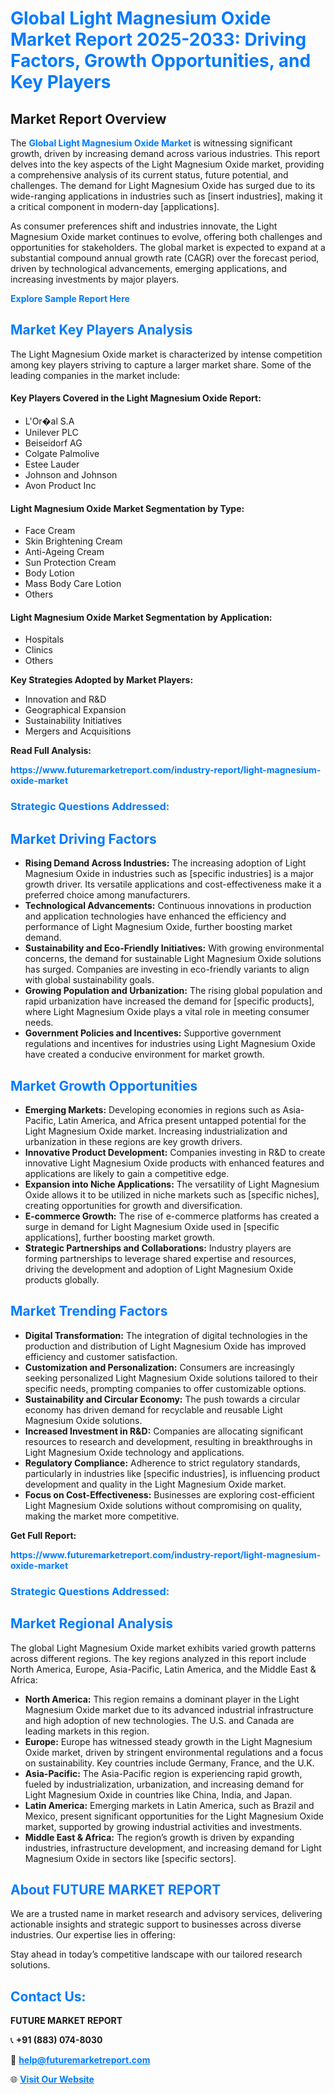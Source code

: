 <h1 style="color: #007BFF;">Global Light Magnesium Oxide Market Report 2025-2033: Driving Factors, Growth Opportunities, and Key Players</h1>

<section id="overview">
<h2>Market Report Overview</h2>
<p>The <a href="https://www.futuremarketreport.com/industry-report/light-magnesium-oxide-market" style="color: #007BFF; text-decoration: none;"><strong>Global Light Magnesium Oxide Market</strong></a> is witnessing significant growth, driven by increasing demand across various industries. This report delves into the key aspects of the Light Magnesium Oxide market, providing a comprehensive analysis of its current status, future potential, and challenges. The demand for Light Magnesium Oxide has surged due to its wide-ranging applications in industries such as [insert industries], making it a critical component in modern-day [applications].</p>
<p>As consumer preferences shift and industries innovate, the Light Magnesium Oxide market continues to evolve, offering both challenges and opportunities for stakeholders. The global market is expected to expand at a substantial compound annual growth rate (CAGR) over the forecast period, driven by technological advancements, emerging applications, and increasing investments by major players.</p>
</section>

<section id="overview">
<p><a href="https://www.futuremarketreport.com/request-sample/reportId=33086" style="color: #007BFF; text-decoration: none;"><strong>Explore Sample Report Here</strong></a></p>
</section>

<section id="key-players">
<h2 style="color: #007BFF;">Market Key Players Analysis</h2>
<p>The Light Magnesium Oxide market is characterized by intense competition among key players striving to capture a larger market share. Some of the leading companies in the market include:</p>
<h4>Key Players Covered in the Light Magnesium Oxide Report:</h4>
<ul><li>L&#039;Or�al S.A</li><li>Unilever PLC</li><li>Beiseidorf AG</li><li>Colgate Palmolive</li><li>Estee Lauder</li><li>Johnson and Johnson</li><li>Avon Product Inc</li></ul>
<h4>Light Magnesium Oxide Market Segmentation by Type:</h4>
<ul><li>Face Cream</li><li>Skin Brightening Cream</li><li>Anti-Ageing Cream</li><li>Sun Protection Cream</li><li>Body Lotion</li><li>Mass Body Care Lotion</li><li>Others</li></ul>

<h4>Light Magnesium Oxide Market Segmentation by Application:</h4>
<ul><li>Hospitals</li><li>Clinics</li><li>Others</li></ul>
<p><strong>Key Strategies Adopted by Market Players:</strong></p>
<ul>
<li>Innovation and R&D</li>
<li>Geographical Expansion</li>
<li>Sustainability Initiatives</li>
<li>Mergers and Acquisitions</li>
</ul>
</section>

<section>
<p><strong>Read Full Analysis: </strong></p><a href="https://www.futuremarketreport.com/industry-report/light-magnesium-oxide-market" style="color: #007BFF; text-decoration: none;"><strong>https://www.futuremarketreport.com/industry-report/light-magnesium-oxide-market</strong></a>
<h3 style="color: #007BFF;">Strategic Questions Addressed:</h3>
</section>

<section id="driving-factors">
<h2 style="color: #007BFF;">Market Driving Factors</h2>
<ul>
<li><strong>Rising Demand Across Industries:</strong> The increasing adoption of Light Magnesium Oxide in industries such as [specific industries] is a major growth driver. Its versatile applications and cost-effectiveness make it a preferred choice among manufacturers.</li>
<li><strong>Technological Advancements:</strong> Continuous innovations in production and application technologies have enhanced the efficiency and performance of Light Magnesium Oxide, further boosting market demand.</li>
<li><strong>Sustainability and Eco-Friendly Initiatives:</strong> With growing environmental concerns, the demand for sustainable Light Magnesium Oxide solutions has surged. Companies are investing in eco-friendly variants to align with global sustainability goals.</li>
<li><strong>Growing Population and Urbanization:</strong> The rising global population and rapid urbanization have increased the demand for [specific products], where Light Magnesium Oxide plays a vital role in meeting consumer needs.</li>
<li><strong>Government Policies and Incentives:</strong> Supportive government regulations and incentives for industries using Light Magnesium Oxide have created a conducive environment for market growth.</li>
</ul>
</section>

<section id="growth-opportunities">
<h2 style="color: #007BFF;">Market Growth Opportunities</h2>
<ul>
<li><strong>Emerging Markets:</strong> Developing economies in regions such as Asia-Pacific, Latin America, and Africa present untapped potential for the Light Magnesium Oxide market. Increasing industrialization and urbanization in these regions are key growth drivers.</li>
<li><strong>Innovative Product Development:</strong> Companies investing in R&D to create innovative Light Magnesium Oxide products with enhanced features and applications are likely to gain a competitive edge.</li>
<li><strong>Expansion into Niche Applications:</strong> The versatility of Light Magnesium Oxide allows it to be utilized in niche markets such as [specific niches], creating opportunities for growth and diversification.</li>
<li><strong>E-commerce Growth:</strong> The rise of e-commerce platforms has created a surge in demand for Light Magnesium Oxide used in [specific applications], further boosting market growth.</li>
<li><strong>Strategic Partnerships and Collaborations:</strong> Industry players are forming partnerships to leverage shared expertise and resources, driving the development and adoption of Light Magnesium Oxide products globally.</li>
</ul>
</section>

<section id="trending-factors">
<h2 style="color: #007BFF;">Market Trending Factors</h2>
<ul>
<li><strong>Digital Transformation:</strong> The integration of digital technologies in the production and distribution of Light Magnesium Oxide has improved efficiency and customer satisfaction.</li>
<li><strong>Customization and Personalization:</strong> Consumers are increasingly seeking personalized Light Magnesium Oxide solutions tailored to their specific needs, prompting companies to offer customizable options.</li>
<li><strong>Sustainability and Circular Economy:</strong> The push towards a circular economy has driven demand for recyclable and reusable Light Magnesium Oxide solutions.</li>
<li><strong>Increased Investment in R&D:</strong> Companies are allocating significant resources to research and development, resulting in breakthroughs in Light Magnesium Oxide technology and applications.</li>
<li><strong>Regulatory Compliance:</strong> Adherence to strict regulatory standards, particularly in industries like [specific industries], is influencing product development and quality in the Light Magnesium Oxide market.</li>
<li><strong>Focus on Cost-Effectiveness:</strong> Businesses are exploring cost-efficient Light Magnesium Oxide solutions without compromising on quality, making the market more competitive.</li>
</ul>
</section>

<section>
<p><strong>Get Full Report: </strong></p><a href="https://www.futuremarketreport.com/industry-report/light-magnesium-oxide-market" style="color: #007BFF; text-decoration: none;"><strong>https://www.futuremarketreport.com/industry-report/light-magnesium-oxide-market</strong></a>
<h3 style="color: #007BFF;">Strategic Questions Addressed:</h3>
</section>


<section id="regional-analysis">
<h2 style="color: #007BFF;">Market Regional Analysis</h2>
<p>The global Light Magnesium Oxide market exhibits varied growth patterns across different regions. The key regions analyzed in this report include North America, Europe, Asia-Pacific, Latin America, and the Middle East & Africa:</p>
<ul>
<li><strong>North America:</strong> This region remains a dominant player in the Light Magnesium Oxide market due to its advanced industrial infrastructure and high adoption of new technologies. The U.S. and Canada are leading markets in this region.</li>
<li><strong>Europe:</strong> Europe has witnessed steady growth in the Light Magnesium Oxide market, driven by stringent environmental regulations and a focus on sustainability. Key countries include Germany, France, and the U.K.</li>
<li><strong>Asia-Pacific:</strong> The Asia-Pacific region is experiencing rapid growth, fueled by industrialization, urbanization, and increasing demand for Light Magnesium Oxide in countries like China, India, and Japan.</li>
<li><strong>Latin America:</strong> Emerging markets in Latin America, such as Brazil and Mexico, present significant opportunities for the Light Magnesium Oxide market, supported by growing industrial activities and investments.</li>
<li><strong>Middle East & Africa:</strong> The region’s growth is driven by expanding industries, infrastructure development, and increasing demand for Light Magnesium Oxide in sectors like [specific sectors].</li>
</ul>
</section>

<footer>
<h2 style="color: #007BFF;">About FUTURE MARKET REPORT</h2>
<p>We are a trusted name in market research and advisory services, delivering actionable insights and strategic support to businesses across diverse industries. Our expertise lies in offering:</p>

<p>Stay ahead in today’s competitive landscape with our tailored research solutions.</p>

<h2 style="color: #007BFF;">Contact Us:</h2>
<p><strong>FUTURE MARKET REPORT</strong></p>
<p>📞 <strong>+91 (883) 074-8030</strong></p>
<p>📧 <strong><a href="mailto:help@futuremarketreport.com" style="color: #007BFF;">help@futuremarketreport.com</a></strong></p>
<p>🌐 <strong><a href="https://www.futuremarketreport.com/" style="color: #007BFF;">Visit Our Website</a></strong></p>
</footer>